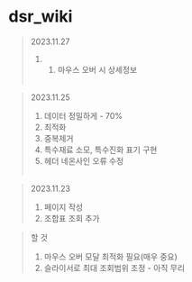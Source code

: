 # dsr_wiki

> 2023.11.27
> 1. 1. 마우스 오버 시 상세정보<br><br>

> 2023.11.25
> 1. 데이터 정밀하게 - 70%
> 2. 최적화
> 3. 중복제거
> 4. 특수재료 소모, 특수진화 표기 구현
> 5. 헤더 네온사인 오류 수정<br><br>

> 2023.11.23
> 1. 페이지 작성
> 2. 조합표 조회 추가<br>

> 할 것
> 1. 마우스 오버 모달 최적화 필요(매우 중요)
> 2. 슬라이서로 최대 조회범위 조정 - 아직 무리<br>